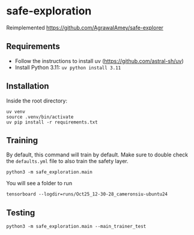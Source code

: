 # safe-exploration
Reimplemented https://github.com/AgrawalAmey/safe-explorer

## Requirements

- Follow the instructions to install uv (https://github.com/astral-sh/uv)
- Install Python 3.11: `uv python install 3.11`


## Installation

Inside the root directory:
```
uv venv
source .venv/bin/activate
uv pip install -r requirements.txt
```

## Training

By default, this command will train by default. Make sure to double check the `defaults.yml` file to also train the safety layer.
```
python3 -m safe_exploration.main
```

You will see a folder to run
```
tensorboard --logdir=runs/Oct25_12-30-28_cameronsiu-ubuntu24
```

## Testing
```
python3 -m safe_exploration.main --main_trainer_test
```

